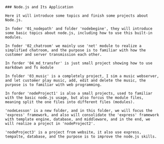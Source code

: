 	
	### Node.js and Its Application 

	Here it will introduce some topics and finish some projects about Node.js.

	In foder '01_nodepath' and folder 'nodebegine', they will introduce some basic topics about node.js, including how to use this built-in modules. 

	In foder '02_chatroom' we mainly use 'net' module to realize a simplified chatroom, and the purpose is to familiar with how the customer and server transmission each other.

	In forder '04_md_transfer' is just small project showing how to use markdown and fs module

	In folder '03_music' is a completely project, I sim a music webserver, and let customer play music, add, edit and delete the music, the purpose is to familiar with web programming.

	In forder 'nodeProject1' is also a small projects, used to familiar with the basic node.js usage, but also forcus the module files, meaning split the one files into different files (modules).

	'nodeLesson' is a new folder, and in this folder, we will focus the 'express' framework, and also will consolidate the 'express' framework with template engine, database, and middleware, and in the end, we will realize a project in 'nodeProject2'.

	'nodeProject3' is a project from website, it also use express, tempalte, database, and the purpose is to improve the node.js skills.